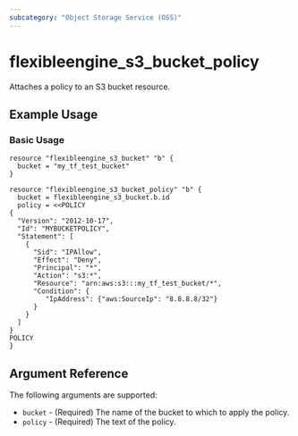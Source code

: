 ```yaml
---
subcategory: "Object Storage Service (OSS)"
---
```


# flexibleengine_s3_bucket_policy

Attaches a policy to an S3 bucket resource.

## Example Usage

### Basic Usage

```hcl
resource "flexibleengine_s3_bucket" "b" {
  bucket = "my_tf_test_bucket"
}

resource "flexibleengine_s3_bucket_policy" "b" {
  bucket = flexibleengine_s3_bucket.b.id
  policy = <<POLICY
{
  "Version": "2012-10-17",
  "Id": "MYBUCKETPOLICY",
  "Statement": [
    {
      "Sid": "IPAllow",
      "Effect": "Deny",
      "Principal": "*",
      "Action": "s3:*",
      "Resource": "arn:aws:s3:::my_tf_test_bucket/*",
      "Condition": {
         "IpAddress": {"aws:SourceIp": "8.8.8.8/32"}
      } 
    } 
  ]
}
POLICY
}
```

## Argument Reference

The following arguments are supported:

* `bucket` - (Required) The name of the bucket to which to apply the policy.
* `policy` - (Required) The text of the policy.
